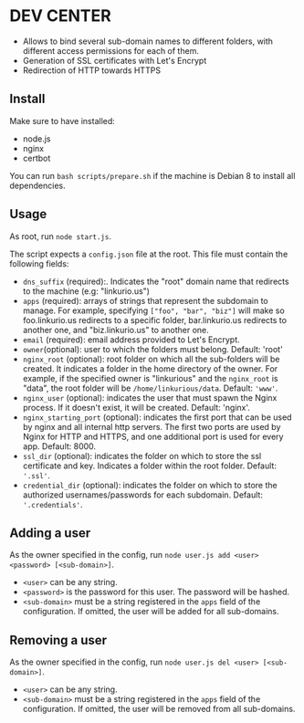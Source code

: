 # DEV CENTER

* Allows to bind several sub-domain names to different folders, with different access permissions for each of them.
* Generation of SSL certificates with Let's Encrypt
* Redirection of HTTP towards HTTPS

## Install

Make sure to have installed:

* node.js
* nginx
* certbot

You can run `bash scripts/prepare.sh` if the machine is Debian 8 to install all dependencies.

## Usage

As root, run `node start.js`.

The script expects a `config.json` file at the root. This file must contain the following fields:

* `dns_suffix` (required):. Indicates the "root" domain name that redirects to the machine (e.g: "linkurio.us")
* `apps` (required): arrays of strings that represent the subdomain to manage. For example, specifying `["foo", "bar", "biz"]` will make so foo.linkurio.us redirects to a specific folder, bar.linkurio.us redirects to another one, and "biz.linkurio.us" to another one.
* `email` (required): email address provided to Let's Encrypt.
* `owner`(optional): user to which the folders must belong. Default: 'root'
* `nginx_root` (optional): root folder on which all the sub-folders will be created. It indicates a folder in the home directory of the owner. For example, if the specified owner is "linkurious" and the `nginx_root` is "data", the root folder will be `/home/linkurious/data`. Default: `'www'`.
* `nginx_user` (optional): indicates the user that must spawn the Nginx process. If it doesn't exist, it will be created. Default: 'nginx'.
* `nginx_starting_port` (optional): indicates the first port that can be used by nginx and all internal http servers. The first two ports are used by Nginx for HTTP and HTTPS, and one additional port is used for every app. Default: 8000.
* `ssl_dir` (optional): indicates the folder on which to store the ssl certificate and key. Indicates a folder within the root folder. Default: `'.ssl'`.
* `credential_dir` (optional): indicates the folder on which to store the authorized usernames/passwords for each subdomain. Default: `'.credentials'`.

## Adding a user

As the owner specified in the config, run `node user.js add <user> <password> [<sub-domain>]`.

* `<user>` can be any string.
* `<password>` is the password for this user. The password will be hashed.
* `<sub-domain>` must be a string registered in the `apps` field of the configuration. If omitted, the user will be added for all sub-domains.

## Removing a user

As the owner specified in the config, run `node user.js del <user> [<sub-domain>]`.

* `<user>` can be any string.
* `<sub-domain>` must be a string registered in the `apps` field of the configuration. If omitted, the user will be removed from all sub-domains.